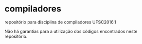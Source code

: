 # compiladores
repositório para disciplina de compiladores UFSC2016.1

Não há garantias para a utilização dos códigos encontrados neste repositório.
